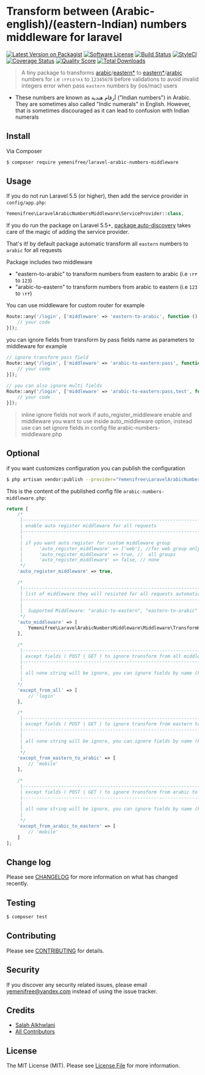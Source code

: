 # Transform between (Arabic-english)/(eastern-Indian) numbers middleware for laravel

[![Latest Version on Packagist][ico-version]][link-packagist]
[![Software License][ico-license]](LICENSE.md)
[![Build Status][ico-travis]][link-travis]
[![StyleCI][ico-styleCi]][link-styleCi]
[![Coverage Status][ico-scrutinizer]][link-scrutinizer]
[![Quality Score][ico-code-quality]][link-code-quality]
[![Total Downloads][ico-downloads]][link-downloads]

>  A tiny package to transforms [arabic](https://en.wikipedia.org/wiki/Arabic_numerals)/[eastern*](https://en.wikipedia.org/wiki/Eastern_Arabic_numerals) to [eastern*](https://en.wikipedia.org/wiki/Eastern_Arabic_numerals)/[arabic](https://en.wikipedia.org/wiki/Arabic_numerals) numbers for i.e `١٢٣٤٥٦٧٨` to `12345678` before validations to avoid invalid integers error when pass `eastern` numbers by (ios/mac) users

* These numbers are known as أرقام هندية ("Indian numbers") in Arabic. They are sometimes also called "Indic numerals" in English. However, that is sometimes discouraged as it can lead to confusion with Indian numerals


## Install

Via Composer

``` bash
$ composer require yemenifree/laravel-arabic-numbers-middleware
```

## Usage

If you do not run Laravel 5.5 (or higher), then add the service provider in `config/app.php`:

```php
Yemenifree\LaravelArabicNumbersMiddleware\ServiceProvider::class,
```

If you do run the package on Laravel 5.5+, [package auto-discovery](https://medium.com/@taylorotwell/package-auto-discovery-in-laravel-5-5-ea9e3ab20518) takes care of the magic of adding the service provider.

That's it! by default package automatic transform all `eastern` numbers to `arabic` for all requests

Package includes two middleware
 
- "eastern-to-arabic" to transform numbers from eastern to arabic (i.e `١٢٣` to `123`)
- "arabic-to-eastern" to transform numbers from arabic to eastern (i.e `123` to `١٢٣`)

You can use middleware for custom router for example 

```php
Route::any('/login', ['middleware' => 'eastern-to-arabic', function () {
    // your code
}]);
```

you can ignore fields from transform by pass fields name as parameters to middleware for example

```php
// ignore transform pass field 
Route::any('/login', ['middleware' => 'arabic-to-eastern:pass', function () {
    // your code
}]);
        
// you can also ignore multi fields
Route::any('/login', ['middleware' => 'arabic-to-eastern:pass,test', function () {
    // your code
}]);
```

> inline ignore fields not work if auto_register_middleware enable and middleware you want to use inside auto_middleware option, instead use can set ignore fields in config file arabic-numbers-middleware.php

## Optional

if you want customizes configuration you can publish the configuration

```bash
$ php artisan vendor:publish --provider="Yemenifree\LaravelArabicNumbersMiddleware\ServiceProvider"
```

This is the content of the published config file `arabic-numbers-middleware.php`:

```php
return [
    /*
     |--------------------------------------------------------------------------
     | enable auto register middleware for all requests
     |--------------------------------------------------------------------------
     |
     | if you want auto register for custom middleware group
     |      'auto_register_middleware' => ['web'], //for web group only
     |      'auto_register_middleware' => true, //  all groups
     |      'auto_register_middleware' => false, // none
     */
    'auto_register_middleware' => true,

    /*
     |--------------------------------------------------------------------------
     | list of middleware they will resisted for all requests automatic by package
     |--------------------------------------------------------------------------
     |
     |  Supported Middleware: "arabic-to-eastern", "eastern-to-arabic"
     */
    'auto_middleware' => [
        Yemenifree\LaravelArabicNumbersMiddleware\Middleware\TransformHindiToArabicNumbers::class
    ],

    /*
     |--------------------------------------------------------------------------
     | except fields ( POST | GET ) to ignore transform from all middleware
     |--------------------------------------------------------------------------
     |
     | all none string will be ignore, you can ignore fields by name (key) of POST or GET
     |
    */
    'except_from_all' => [
        // 'login'
    ],

    /*
     |--------------------------------------------------------------------------
     | except fields ( POST | GET ) to ignore transform from eastern to arabic
     |--------------------------------------------------------------------------
     |
     | all none string will be ignore, you can ignore fields by name (key) of POST or GET
     |
     */
    'except_from_eastern_to_arabic' => [
        // 'mobile'
    ],

    /*
     |--------------------------------------------------------------------------
     | except fields ( POST | GET ) to ignore transform from arabic to eastern
     |--------------------------------------------------------------------------
     |
     | all none string will be ignore, you can ignore fields by name (key) of POST or GET
     |
     */
    'except_from_arabic_to_eastern' => [
        // 'mobile'
    ]
];
```

## Change log

Please see [CHANGELOG](CHANGELOG.md) for more information on what has changed recently.

## Testing

``` bash
$ composer test
```

## Contributing

Please see [CONTRIBUTING](CONTRIBUTING.md) for details.

## Security

If you discover any security related issues, please email yemenifree@yandex.com instead of using the issue tracker.

## Credits

- [Salah Alkhwlani][link-author]
- [All Contributors][link-contributors]

## License

The MIT License (MIT). Please see [License File](LICENSE.md) for more information.

[ico-version]: https://img.shields.io/packagist/v/yemenifree/laravel-arabic-numbers-middleware.svg?style=flat-square
[ico-license]: https://img.shields.io/badge/license-MIT-brightgreen.svg?style=flat-square
[ico-travis]: https://img.shields.io/travis/yemenifree/laravel-arabic-numbers-middleware/master.svg?style=flat-square
[ico-scrutinizer]: https://img.shields.io/scrutinizer/coverage/g/yemenifree/laravel-arabic-numbers-middleware.svg?style=flat-square
[ico-code-quality]: https://img.shields.io/scrutinizer/g/yemenifree/laravel-arabic-numbers-middleware.svg?style=flat-square
[ico-downloads]: https://img.shields.io/packagist/dt/yemenifree/laravel-arabic-numbers-middleware.svg?style=flat-square
[ico-styleCi]: https://styleci.io/repos/105763061/shield?branch=master&style=flat

[link-packagist]: https://packagist.org/packages/yemenifree/laravel-arabic-numbers-middleware
[link-travis]: https://travis-ci.org/yemenifree/laravel-arabic-numbers-middleware
[link-scrutinizer]: https://scrutinizer-ci.com/g/yemenifree/laravel-arabic-numbers-middleware/code-structure
[link-code-quality]: https://scrutinizer-ci.com/g/yemenifree/laravel-arabic-numbers-middleware
[link-downloads]: https://packagist.org/packages/yemenifree/laravel-arabic-numbers-middleware
[link-author]: https://github.com/yemenifree
[link-contributors]: ../../contributors
[link-styleCi]: https://styleci.io/repos/105763061